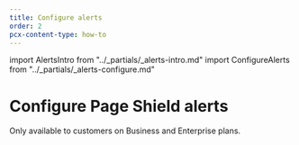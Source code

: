 ```yaml
---
title: Configure alerts
order: 2
pcx-content-type: how-to
---
```


import AlertsIntro from "../\_partials/\_alerts-intro.md"
import ConfigureAlerts from "../\_partials/\_alerts-configure.md"

# Configure Page Shield alerts

<AlertsIntro/>

<Aside type="note">

Only available to customers on Business and Enterprise plans.

</Aside>

<ConfigureAlerts/>
